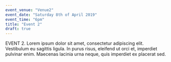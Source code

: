 ```yaml
---
event_venue: "Venue2"
event_date: "Saturday 8th of April 2019"
event_time: "6pm"
title: "Event 2"
draft: true
---
```


EVENT 2. Lorem ipsum dolor sit amet, consectetur adipiscing elit. Vestibulum eu sagittis ligula. In purus risus, eleifend ut orci et, imperdiet pulvinar enim. Maecenas lacinia urna neque, quis imperdiet ex placerat sed.
